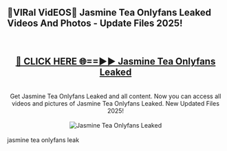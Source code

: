 <h2>🔴VIRal VidEOS🔴 Jasmine Tea Onlyfans Leaked Videos And Photos - Update Files 2025!</h2>
<br>
<div align="center">
<h2><a href="https://virallinks.top/odZfE0" rel="nofollow">🔴 CLICK HERE 🌐==►► Jasmine Tea Onlyfans Leaked</a></h2>
<br>
Get Jasmine Tea Onlyfans Leaked and all content. Now you can access all videos and pictures of Jasmine Tea Onlyfans Leaked. New Updated Files 2025!
<br>
<br>
<a href="https://virallinks.top/odZfE0" rel="nofollow" data-target="animated-image.originalLink"><img src="https://i.imgur.com/dJHk4Zq.gif)" alt="Jasmine Tea Onlyfans Leaked" style="max-width: 100%; display: inline-block;" data-target="animated-image.originalImage"></a>
</div>
<br>
jasmine tea onlyfans leak